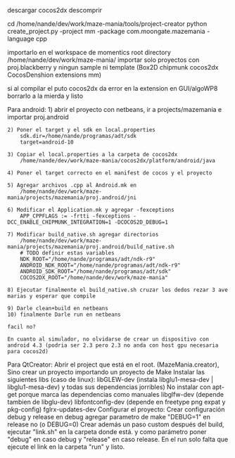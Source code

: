 descargar cocos2dx
descomprir

cd /home/nande/dev/work/maze-mania/tools/project-creator
python create_project.py -project mm -package com.moongate.mazemania -language cpp

importarlo en el workspace de momentics
	root directory /home/nande/dev/work/maze-mania/
	importar solo proyectos con proj.blackberry y ningun sample ni template (Box2D chipmunk cocos2dx CocosDenshion extensions mm)

si al compilar el puto cocos2dx da error en la extension en GUI/algoWP8 borrarlo a la mierda y listo

Para android:
	1) abrir el proyecto con netbeans, 
	ir a projects/mazemania e importar proj.android
	
	2) Poner el target y el sdk en local.properties
		sdk.dir=/home/nande/programas/adt/sdk
		target=android-10
		
	3) Copiar el local.properties a la carpeta de cocos2dx
		/home/nande/dev/work/maze-mania/cocos2dx/platform/android/java
		
	4) Poner el target correcto en el manifest de cocos y el proyecto
	
	5) Agregar archivos .cpp al Android.mk en 
		/home/nande/dev/work/maze-mania/projects/mazemania/proj.android/jni
	
	6) Modificar el Application.mk y agregar -fexceptions
		APP_CPPFLAGS := -frtti -fexceptions -DCC_ENABLE_CHIPMUNK_INTEGRATION=1 -DCOCOS2D_DEBUG=1

	7) Modificar build_native.sh agregar directorios
		/home/nande/dev/work/maze-mania/projects/mazemania/proj.android/build_native.sh
		# TODO definir estas variables
		NDK_ROOT="/home/nande/programas/adt/ndk-r9"
		ANDROID_NDK_ROOT="/home/nande/programas/adt/ndk-r9"
		ANDROID_SDK_ROOT="/home/nande/programas/adt/sdk"
		COCOS2DX_ROOT="/home/nande/dev/work/maze-mania"
		
	8) Ejecutar finalmente el build_native.sh cruzar los dedos rezar 3 ave marias y esperar que compile
	
	9) Darle clean+build en netbeans
	10) finalmente Darle run en netbeans
	
	facil no?
	
	En cuanto al simulador, no olvidarse de crear un dispositivo con android 4.3 (podria ser 2.3 pero 2.3 no anda con host gpu necesaria para cocos2d)
	
	
Para QtCreator:
	Abrir el project que está en el root. (MazeMania.creator), Sino crear un proyecto importando un proyecto de Make
	Instalar las siguientes libs (caso de linux):
		libGLEW-dev (instala libglu1-mesa-dev | libglu1-mesa-dev)   y todas sus dependencias jorribles) No instalar con apt-get porque marca las dependencias como manuales
		libglfw-dev (depende tambien de libglu-dev)
		libfontconfig-dev (depende en freetype png expat y pkg-config)
		fglrx-updates-dev
	Configurar el proyecto:
		Crear configuración debug y release
		en debug agregar parametro de make "DEBUG=1" en release no (o DEBUG=0)
		Crear además un paso custom después del build, ejecutar "link.sh" en la carpeta donde está. y como parámetro poner "debug" en caso debug y "release" en caso release.
		En el run solo falta que ejecute el link en la carpeta "run" y listo.